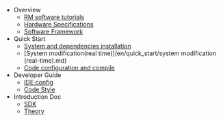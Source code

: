
* Overview
  * [RM software tutorials](en/rm_software.md)
  * [Hardware Specifications](en/hardware_specifications.md)
  * [Software Framework](en/software_framework.md)
* Quick Start
  * [System and dependencies installation](en/quick_start/installation.md)
  * [System modification(real time)](en/quick_start/system modification (real-time).md)
  * [Code configuration and compile](en/quick_start/code_configuration.md)
* Developer Guide
  * [IDE config](en/dev_guide/ide_config.md)
  * [Code Style](en/dev_guide/code_style.md)
* Introduction Doc
  * [SDK](en/digging_deeper/sdk_docs/architecture.md)
  * [Theory](en/digging_deeper/theory/theory_lover.md)
